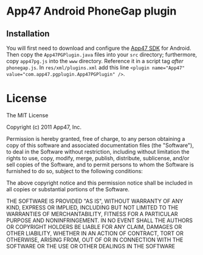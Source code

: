 # App47 Android PhoneGap plugin

## Installation

You will first need to download and configure the [App47 SDK](http://www.app47.com) for Android. Then copy the `App47PGPlugin.java` files into your `src` directory; furthermore, copy `app47pg.js` into the `www` directory. Reference it in a script tag *after* `phonegap.js`. In `res/xml/plugins.xml` add this line `<plugin name="App47" value="com.app47.pgplugin.App47PGPlugin" />`.


# License

The MIT License

Copyright (c) 2011 App47, Inc.

Permission is hereby granted, free of charge, to any person obtaining a copy of this software and associated documentation files (the "Software"), to deal in the Software without restriction, including without limitation the rights to use, copy, modify, merge, publish, distribute, sublicense, and/or sell copies of the Software, and to permit persons to whom the Software is furnished to do so, subject to the following conditions:

The above copyright notice and this permission notice shall be included in all copies or substantial portions of the Software.

THE SOFTWARE IS PROVIDED "AS IS", WITHOUT WARRANTY OF ANY KIND, EXPRESS OR IMPLIED, INCLUDING BUT NOT LIMITED TO THE WARRANTIES OF MERCHANTABILITY, FITNESS FOR A PARTICULAR PURPOSE AND NONINFRINGEMENT. IN NO EVENT SHALL THE AUTHORS OR COPYRIGHT HOLDERS BE LIABLE FOR ANY CLAIM, DAMAGES OR OTHER LIABILITY, WHETHER IN AN ACTION OF CONTRACT, TORT OR OTHERWISE, ARISING FROM, OUT OF OR IN CONNECTION WITH THE SOFTWARE OR THE USE OR OTHER DEALINGS IN THE SOFTWARE